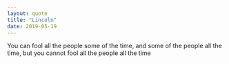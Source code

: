 ```yaml
---
layout: quote
title: "Lincoln"
date: 2019-05-19
---
```


You can fool all the people some of the time, and some of the people all the time, but you cannot fool all the people all the time
